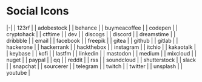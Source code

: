 # Social Icons

|-|
| 123rf |
| adobestock |
| behance |
| buymeacoffee |
| codepen |
| cryptohack |
| ctftime |
| dev |
| discogs |
| discord |
| dreamstime |
| dribbble |
| email |
| facebook |
| freepik |
| gitea |
| github |
| gitlab |
| hackerone |
| hackerrank |
| hackthebox |
| instagram |
| itchio |
| kakaotalk |
| keybase |
| kofi |
| lastfm |
| linkedin |
| mastodon |
| medium |
| mixcloud |
| nuget |
| paypal |
| qq |
| reddit |
| rss |
| soundcloud |
| shutterstock |
| slack |
| snapchat |
| sourcerer |
| telegram |
| twitch |
| twitter |
| unsplash |
| youtube |